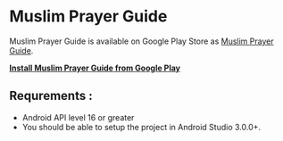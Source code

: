 Muslim Prayer Guide
===================

Muslim Prayer Guide is available on Google Play Store as [Muslim Prayer Guide](https://play.google.com/store/apps/details?id=com.ticonsys.prayerguide).

**[Install Muslim Prayer Guide from Google Play](https://play.google.com/store/apps/details?id=com.ticonsys.prayerguide)**

Requrements :
------------

 - Android API level 16 or greater
 - You should be able to setup the project in Android Studio 3.0.0+.
